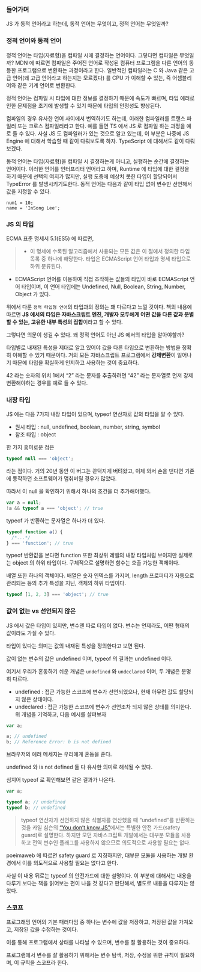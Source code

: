 ### 들어가며

JS 가 동적 언어라고 하는데, 동적 언어는 무엇이고, 정적 언어는 무엇일까?

### 정적 언어와 동적 언어

정적 언어는 타입(자료형)을 컴파일 시에 결정하는 언어이다. 그렇다면 컴파일은 무엇일까? MDN 에 따르면 컴파일은 주어진 언어로 작성된 컴퓨터 프로그램을 다른 언어의 동등한 프로그램으로 변환화는 과정이라고 한다. 일반적인 컴파일러는 C 와 Java 같은 고급 언어(왜 고급 언어라고 하는지는 모르겠다) 를 CPU 가 이해할 수 있는, 즉 어셈블리어와 같은 기계 언어로 변환한다.

정적 언어는 컴파일 시 타입에 대한 정보를 결정하기 때문에 속도가 빠르며, 타입 에러로 인한 문제점을 초기에 발생할 수 있기 때문에 타입의 안정성도 향상된다.

컴파일의 경우 유사한 언어 사이에서 번역하기도 하는데, 이러한 컴파일러를 트랜스 파일러 또는 크로스 컴파일러라고 한다. 예를 들면 TS 에서 JS 로 컴파일 하는 과정을 예로 들 수 있다. 사실 JS 도 컴파일러가 있는 것으로 알고 있는데, 이 부분은 나중에 JS Engine 에 대해서 학습할 때 같이 다뤄보도록 하자. TypeScript 에 대해서도 같이 다뤄보겠다.

동적 언어는 타입(자료형)을 컴파일 시 결정하는게 아니고, 실행하는 순간에 결정하는 언어이다. 이러한 언어를 인터프리터 언어라고 하며, Runtime 에 타입에 대한 결정을 하기 때문에 선택의 여지가 많지만, 실행 도중에 예상치 못한 타입이 할당되어서 TypeError 를 발생시키기도한다. 동적 언어는 다음과 같이 타입 없이 변수만 선언해서 값을 지정할 수 있다.

```tsx
num1 = 10;
name = 'InSong Lee';
```

### JS 의 타입

ECMA 표준 명세서 5.1(ES5) 에 따르면,

> - 이 명세에 수록된 알고리즘에서 사용되는 모든 값은 이 절에서 정의한 타입 목록 중 하나에 해당한다. 타입은 ECMAScript 언어 타입과 명세 타입으로 하위 분류된다.

- ECMAScript 언어를 이용하여 직접 조작하는 값들의 타입이 바로 ECMAScript 언어 타입이며, 이 언어 타입에는 Undefined, Null, Boolean, String, Number, Object 가 있다.
  >

위에서 다룬 `정적 타입형 언어`의 타입과의 정의는 꽤 다르다고 느낄 것이다. 책의 내용에 따르면 **JS 에서의 타입은 자바스크립트 엔진, 개발자 모두에게 어떤 값을 다른 값과 분별할 수 있는, 고유한 내부 특성의 집합**이라고 할 수 있다.

그렇다면 의문이 생길 수 있다. 왜 정적 언어도 아닌 JS 에서의 타입을 알아야할까?

타입별로 내재된 특성을 제대로 알고 있어야 값을 다른 타입으로 변환하는 방법을 정확히 이해할 수 있기 때문이다. 거의 모든 자바스크립트 프로그램에서 **강제변환**이 일어나기 때문에 타입을 확실하게 인지하고 사용하는 것이 중요하다.

42 라는 숫자의 위치 1에서 “2” 라는 문자를 추출하려면 “42” 라는 문자열로 먼저 강제변환해야하는 경우를 예로 들 수 있다.

### 내장 타입

JS 에는 다음 7가지 내장 타입이 있으며, typeof 연산자로 값의 타입을 알 수 있다.

- 원시 타입 : null, undefined, boolean, number, string, symbol
- 참조 타입 : object

한 가지 흥미로운 점은

```jsx
typeof null === 'object';
```

라는 점이다. 거의 20년 동안 이 버그는 끈덕지게 버텨왔고, 이제 와서 손을 댄다면 기존에 동작하던 소프트웨어가 멈춰버릴 경우가 많았다.

따라서 이 null 을 확인하기 위해서 하나의 조건을 더 추가해야했다.

```jsx
var a = null;
!a && typeof a === 'object'; // true
```

typeof 가 반환하는 문자열은 하나가 더 있다.

```jsx
typeof function a() {
  /*...*/
} === 'function'; // true
```

typeof 반환값을 본다면 function 또한 최상위 레벨의 내장 타입처럼 보이지만 실제로는 object 의 하위 타입이다. 구체적으로 설명하면 함수는 호출 가능한 객체이다.

배열 또한 하나의 객체이다. 배열은 숫자 인덱스를 가지며, length 프로퍼티가 자동으로 관리되는 등의 추가 특성을 지닌, 객체의 하위 타입이다.

```jsx
typeof [1, 2, 3] === 'object'; // true
```

### 값이 없는 vs 선언되지 않은

JS 에서 값은 타입이 있지만, 변수엔 따로 타입이 없다. 변수는 언제라도, 어떤 형태의 값이라도 가질 수 있다.

타입이 있다는 의미는 값의 내재된 특성을 정의한다고 보면 된다.

값이 없는 변수의 값은 undefined 이며, typeof 의 결과는 undefined 이다.

여기서 우리가 혼동하기 쉬운 개념은 `undefined` 와 `undeclared` 이며, 두 개념은 분명히 다르다.

- undefined : 접근 가능한 스코프에 변수가 선언되었으나, 현재 아무런 값도 할당되지 않은 상태이다.
- undeclared : 접근 가능한 스코프에 변수가 선언조차 되지 않은 상태를 의미한다.
  위 개념을 기억하고, 다음 예시를 살펴보자

```jsx
var a;

a; // undefined
b; // Reference Error: b is not defined
```

브라우저의 에러 메세지는 우리에게 혼동을 준다.

undefined 와 is not defined 둘 다 유사한 의미로 해석될 수 있다.

심지어 typeof 로 확인해보면 같은 결과가 나온다.

```jsx
var a;

typeof a; // undefined
typeof b; // undefined
```

> typeof 연산자가 선언하지 않은 식별자를 연산했을 때 “undefined”를 반환하는 것을 카일 심슨의 [“You don’t know JS”](https://www.oreilly.com/library/view/you-dont-know/9781491905159/ch01.html)에서는 특별한 안전 가드(safety guard)로 설명한다. 하지만 모던 자바스크립트 개발에서는 대부분 모듈을 사용하고 전역 변수인 플래그를 사용하지 않으므로 의도적으로 사용할 필요는 없다.

poeimaweb 에 따르면 safety guard 로 지칭하지만, 대부분 모듈을 사용하는 개발 환경에서 이를 의도적으로 사용할 필요는 없다고 한다.

사실 이 내용 뒤로는 typeof 의 안전가드에 대한 설명이다. 이 부분에 대해서는 내용을 다루기 보다는 책을 읽어보는 편이 나을 것 같다고 판단해서, 별도로 내용을 다루지는 않았다.

### 스코프

프로그래밍 언어의 기본 패러다임 중 하나는 변수에 값을 저장하고, 저장된 값을 가져오고, 저장된 값을 수정하는 것이다.

이를 통해 프로그램에서 상태를 나타날 수 있으며, 변수를 잘 활용하는 것이 중요하다.

프로그램에서 변수를 잘 활용하기 위해서는 변수 탐색, 저장, 수정을 위한 규칙이 필요하며, 이 규칙을 스코프라 한다.
